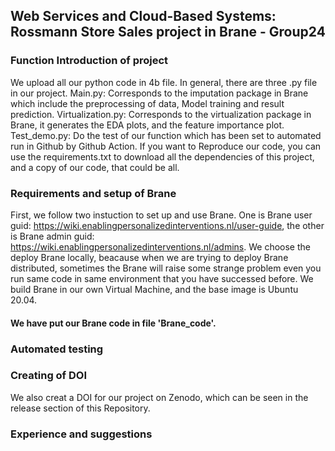 ## Web Services and Cloud-Based Systems: Rossmann Store Sales project in Brane - Group24

### Function Introduction of project
  We upload all our python code in 4b file. In general, there are three .py file in our project. 
  Main.py: Corresponds to the imputation package in Brane which include the preprocessing of data, Model training and result prediction. 
  Virtualization.py: Corresponds to the virtualization package in Brane, it generates the EDA plots, and the feature importance plot. 
  Test_demo.py: Do the test of our function which has been set to automated run in Github by Github Action.
  If you want to Reproduce our code, you can use the requirements.txt to download all the dependencies of this project, and a copy of our code, that could be all.

### Requirements and setup of Brane
  First, we follow two instuction to set up and use Brane. One is Brane user guid: https://wiki.enablingpersonalizedinterventions.nl/user-guide, the other is Brane admin guid: https://wiki.enablingpersonalizedinterventions.nl/admins.
  We choose the deploy Brane locally, beacause when we are trying to deploy Brane distributed, sometimes the Brane will raise some strange problem even you run same code in same environment that you have successed before.
  We build Brane in our own Virtual Machine, and the base image is Ubuntu 20.04.
  
  #### We have put our Brane code in file 'Brane_code'.


### Automated testing


### Creating of DOI
We also creat a DOI for our project on Zenodo, which can be seen in the release section of this  Repository.

### Experience and suggestions
